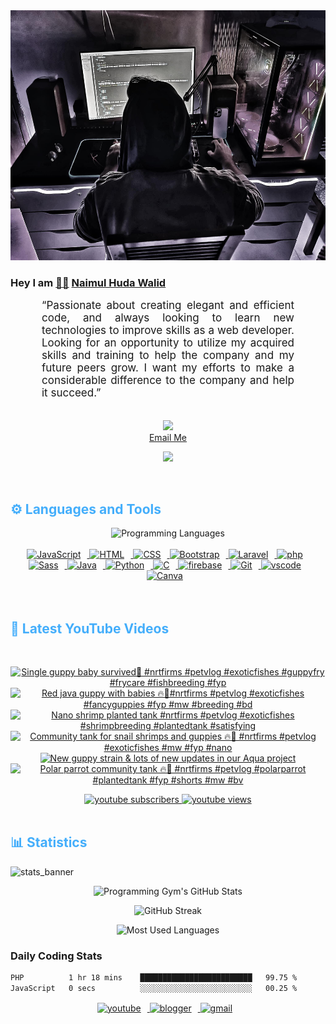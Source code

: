 <!-- ![github_cover_banner](https://www.digitalsolutionservices.com/img/services/web%20development.gif)-->

<div align="center" style="display:block;">
    <img height="400px" width="100%" alt="github cover banner" src="https://raw.githubusercontent.com/NaimulHudaWalid/NaimulHudaWalid/main/272276268_3114779035434264_920860974401480824_n.jpg"/> 
</div>

### Hey I am [👨🏻‍][facebook] [Naimul Huda Walid][youtube]



<p align:"center" style="text-align: justify; margin: 0 50px; font-size: 17px;" >
   “Passionate about creating elegant and efficient code, and always looking to learn new technologies to improve skills as a web developer. Looking for an opportunity to utilize my acquired skills and training to help the company and my future peers grow. I want my efforts to make a considerable difference to the company and help it succeed.”
<br>
<br>
<div align="center">

![](https://visitor-badge.glitch.me/badge?page_id=NaimulHudaWalid)
    <br />
[Email Me](mailto:dev.naimulhuda@gmail.com)
</div>
</p>
<!-- Typing SVG by DenverCoder1 - https://github.com/DenverCoder1/readme-typing-svg -->
<p align="center">
<!--   <a href="https://github.com/DenverCoder1/readme-typing-svg"> -->
    <img src="https://readme-typing-svg.herokuapp.com?color=E22FE4&width=380&height=45&lines=Open-Source+Enthusiast;Learning+In+Public;Empowering+Others;Nice+To+Meet+You+...&center=true"></a>

</p>
<br>
<!-- Languages and Tools -->

<h2 style="color: #44AEFB">⚙️ Languages and Tools</h2>
<div align="center" style="display:block;">
    <img width="100px" alt="Programming Languages" src="https://user-images.githubusercontent.com/78341798/194531121-47b0119a-ce00-439d-b586-125f86acb098.png"/> 
</div>
<br>   
<!-- Icons Resources -->
<!-- https://devicon.dev/ -->
<!-- https://cdn.jsdelivr.net/npm/simple-icons@v3/icons/ -->
<div align="center">
  <a href="https://developer.mozilla.org/en-US/docs/Web/JavaScript" target="_blank" rel="noreferrer">
      <img  alt="JavaScript" height="50px" style="padding-right:10px;" src="https://cdn.jsdelivr.net/gh/devicons/devicon/icons/javascript/javascript-plain.svg"/>
  </a>
  
 
  <a href="https://developer.mozilla.org/en-US/docs/Web/HTML" target="_blank" rel="noreferrer">
      <img  alt="HTML" height="50px" style="padding-right:10px;" src="https://cdn.jsdelivr.net/gh/devicons/devicon/icons/html5/html5-original.svg"/>
  </a>
  <a href="https://developer.mozilla.org/en-US/docs/Web/CSS" target="_blank" rel="noreferrer">
      <img  alt="CSS" height="50px" style="padding-right:10px;" src="https://cdn.jsdelivr.net/gh/devicons/devicon/icons/css3/css3-original.svg"/>
  </a>
  <a href="https://getbootstrap.com/" target="_blank" rel="noreferrer">
      <img  alt="Bootstrap" height="50px" style="padding-right:10px;" src="https://cdn.jsdelivr.net/gh/devicons/devicon/icons/bootstrap/bootstrap-original.svg"/>
  </a> 
  <a href="https://laravel.com/" target="_blank" rel="noreferrer">
      <img  alt="Laravel" height="50px" style="padding-right:10px;" src="https://cdn.jsdelivr.net/gh/devicons/devicon/icons/laravel/laravel-plain.svg"/>
  </a>
  <a href="https://www.php.net/" target="_blank" rel="noreferrer">
      <img  alt="php" height="50px" style="padding-right:10px;" src="https://cdn.jsdelivr.net/gh/devicons/devicon/icons/php/php-original.svg"/>
  </a>
  <a href="https://sass-lang.com/" target="_blank" rel="noreferrer">
      <img  alt="Sass" height="50px" style="padding-right:10px;" src="https://cdn.jsdelivr.net/gh/devicons/devicon/icons/sass/sass-original.svg"/>
  </a>
  <a href="https://www.java.com/en/" target="_blank" rel="noreferrer">
      <img  alt="Java" height="50px" style="padding-right:10px;" src="https://cdn.jsdelivr.net/gh/devicons/devicon/icons/java/java-original.svg"/>
  </a>    
  <a href="https://www.python.org/" target="_blank" rel="noreferrer">
      <img  alt="Python" height="50px" style="padding-right:10px;" src="https://cdn.jsdelivr.net/gh/devicons/devicon/icons/python/python-original.svg"/>
  </a>
  <a href="https://www.cprogramming.com/" target="_blank" rel="noreferrer">
      <img  alt="C" height="50px" style="padding-right:10px;" src="https://cdn.jsdelivr.net/gh/devicons/devicon/icons/c/c-original.svg"/>
  </a>
  
  <a href="https://firebase.google.com/" target="_blank" rel="noreferrer">
      <img  alt="firebase" height="50px" style="padding-right:10px;" src="https://cdn.jsdelivr.net/gh/devicons/devicon/icons/firebase/firebase-plain.svg"/>
  </a>
 
  <a href="https://git-scm.com/" target="_blank" rel="noreferrer">
      <img  alt="Git" height="50px" style="padding-right:10px;" src="https://cdn.jsdelivr.net/gh/devicons/devicon/icons/git/git-original.svg"/>
  </a>
  
  <a href="https://code.visualstudio.com/" target="_blank" rel="noreferrer">
      <img  alt="vscode" height="50px" style="padding-right:10px;"src="https://cdn.jsdelivr.net/gh/devicons/devicon/icons/vscode/vscode-original.svg"/>
  </a>
  <a href="https://www.canva.com/" target="_blank" rel="noreferrer">
      <img  alt="Canva" height="50px" style="padding-right:10px;" src="https://cdn.jsdelivr.net/gh/devicons/devicon/icons/canva/canva-original.svg"/> 
  </a>
</div>
<br>
<br>

<!-- Latest YouTube Videos -->

<h2 style="color: #44AEFB">🎦 Latest YouTube Videos</h2>
<br />

<!-- Resource/Reference: https://github.com/DenverCoder1/github-readme-youtube-cards -->
<div class="youtube videos cards" align="center">

<!-- BEGIN YOUTUBE-CARDS -->
[![Single guppy baby survived🖤 #nrtfirms #petvlog #exoticfishes #guppyfry #frycare #fishbreeding #fyp](https://ytcards.demolab.com/?id=daP0mKWfYd0&title=Single+guppy+baby+survived%F0%9F%96%A4+%23nrtfirms+%23petvlog+%23exoticfishes+%23guppyfry+%23frycare+%23fishbreeding+%23fyp&lang=en&timestamp=1709034616&background_color=%230d1117&title_color=%23ffffff&stats_color=%23dedede&max_title_lines=1&width=250&border_radius=5 "Single guppy baby survived🖤 #nrtfirms #petvlog #exoticfishes #guppyfry #frycare #fishbreeding #fyp")](https://www.youtube.com/watch?v=daP0mKWfYd0)
[![Red java guppy with babies 🔥🖤#nrtfirms #petvlog #exoticfishes #fancyguppies #fyp #mw #breeding #bd](https://ytcards.demolab.com/?id=4SmWy-kO4WY&title=Red+java+guppy+with+babies+%F0%9F%94%A5%F0%9F%96%A4%23nrtfirms+%23petvlog+%23exoticfishes+%23fancyguppies+%23fyp+%23mw+%23breeding+%23bd&lang=en&timestamp=1708991860&background_color=%230d1117&title_color=%23ffffff&stats_color=%23dedede&max_title_lines=1&width=250&border_radius=5 "Red java guppy with babies 🔥🖤#nrtfirms #petvlog #exoticfishes #fancyguppies #fyp #mw #breeding #bd")](https://www.youtube.com/watch?v=4SmWy-kO4WY)
[![Nano shrimp planted tank #nrtfirms #petvlog #exoticfishes #shrimpbreeding #plantedtank #satisfying](https://ytcards.demolab.com/?id=nn1_AvZfcBg&title=Nano+shrimp+planted+tank+%23nrtfirms+%23petvlog+%23exoticfishes+%23shrimpbreeding+%23plantedtank+%23satisfying&lang=en&timestamp=1708909928&background_color=%230d1117&title_color=%23ffffff&stats_color=%23dedede&max_title_lines=1&width=250&border_radius=5 "Nano shrimp planted tank #nrtfirms #petvlog #exoticfishes #shrimpbreeding #plantedtank #satisfying")](https://www.youtube.com/watch?v=nn1_AvZfcBg)
[![Community tank for snail shrimps and guppies 🔥🖤 #nrtfirms #petvlog #exoticfishes #mw #fyp #nano](https://ytcards.demolab.com/?id=gR24zi75woY&title=Community+tank+for+snail+shrimps+and+guppies+%F0%9F%94%A5%F0%9F%96%A4+%23nrtfirms+%23petvlog+%23exoticfishes+%23mw+%23fyp+%23nano&lang=en&timestamp=1708905508&background_color=%230d1117&title_color=%23ffffff&stats_color=%23dedede&max_title_lines=1&width=250&border_radius=5 "Community tank for snail shrimps and guppies 🔥🖤 #nrtfirms #petvlog #exoticfishes #mw #fyp #nano")](https://www.youtube.com/watch?v=gR24zi75woY)
[![New guppy strain & lots of new updates in our Aqua project](https://ytcards.demolab.com/?id=jNJAUORvm9E&title=New+guppy+strain+%26+lots+of+new+updates+in+our+Aqua+project&lang=en&timestamp=1708900494&background_color=%230d1117&title_color=%23ffffff&stats_color=%23dedede&max_title_lines=1&width=250&border_radius=5 "New guppy strain & lots of new updates in our Aqua project")](https://www.youtube.com/watch?v=jNJAUORvm9E)
[![Polar parrot community tank 🔥🖤 #nrtfirms #petvlog #polarparrot #plantedtank #fyp #shorts #mw #bv](https://ytcards.demolab.com/?id=M7QasS2c2zo&title=Polar+parrot+community+tank+%F0%9F%94%A5%F0%9F%96%A4+%23nrtfirms+%23petvlog+%23polarparrot+%23plantedtank+%23fyp+%23shorts+%23mw+%23bv&lang=en&timestamp=1708875418&background_color=%230d1117&title_color=%23ffffff&stats_color=%23dedede&max_title_lines=1&width=250&border_radius=5 "Polar parrot community tank 🔥🖤 #nrtfirms #petvlog #polarparrot #plantedtank #fyp #shorts #mw #bv")](https://www.youtube.com/watch?v=M7QasS2c2zo)
<!-- END YOUTUBE-CARDS -->
</div>

<!-- Begin Youtube Buttons -->
<!-- Resource/Reference:  https://github.com/DenverCoder1/custom-icon-badges -->
<div class="youtube buttons" align="center">
    <a href="https://www.youtube.com/channel/UCa3YaFwzSII0kKg3Nads2dQ"  target="_blank">
        <img alt="youtube subscribers" src="https://img.shields.io/youtube/channel/subscribers/UCa3YaFwzSII0kKg3Nads2dQ?logo=youtube&logoColor=red&style=for-the-badge"/>
    </a> 
    <a href="https://www.youtube.com/channel/UCa3YaFwzSII0kKg3Nads2dQ"  target="_blank">
        <img alt="youtube views" src="https://custom-icon-badges.demolab.com/youtube/channel/views/UCa3YaFwzSII0kKg3Nads2dQ?color=%23E05D44&logo=eye&logoColor=white&style=for-the-badge&labelColor=#555555"/>
    </a> 
</div>
<br>
<!-- End Youtube Buttons -->

<!-- Statistics -->

<h2 style="color: #44AEFB">📊 Statistics</h2>

![stats_banner](https://user-images.githubusercontent.com/78341798/194534778-d662496c-ae00-4e8d-ae9b-b90912054e7f.gif)

<!-- Begin Stats Cards -->
<!-- Resources:  -->
<!-- Github & Languages Stats: https://github.com/naimul15-12090/github-readme-stats --> 
<!-- Streak Stats: https://github.com/denvercoder1/github-readme-streak-stats -->
<!-- Change the value after ?username= to your GitHub username. -->
<div class="stats" align="center">

![Programming Gym's GitHub Stats](https://github-readme-stats.vercel.app/api?username=NaimulHudaWalid&hide=stars&count_private=true&show_icons=true&theme=algolia&border_radius=20)

![GitHub Streak](https://streak-stats.demolab.com?user=NaimulHudaWalid&count_private=true&theme=algolia&border_radius=22)

![Most Used Languages](https://github-readme-stats.vercel.app/api/top-langs/?username=NaimulHudaWalid&langs_count=8&layout=compact&show_icons=true&theme=algolia&border_radius=20)
    
<!-- ![Top Langs](https://github-readme-stats.vercel.app/api/top-langs/?username=naimul15-12090&langs_count=8) -->
<!-- [![Top Langs](https://github-readme-stats.vercel.app/api/top-langs/?username=naimul15-12090&layout=compact)](https://github.com/anuraghazra/github-readme-stats)
 -->
    
</div>
<!--  End Stats Cards -->



### Daily Coding Stats
<!--START_SECTION:waka-->

```txt
PHP          1 hr 18 mins    █████████████████████████   99.75 %
JavaScript   0 secs          ░░░░░░░░░░░░░░░░░░░░░░░░░   00.25 %
```

<!--END_SECTION:waka-->
<!-- Begin Footer -->
<!-- Icons Resources -->
<!-- https://devicon.dev/ -->
<div class="footer" align="center" style="margin:15px;">
    <a href="https://www.youtube.com/channel/UCa3YaFwzSII0kKg3Nads2dQ" target="_blank">
        <img  style="margin:0 10px 10px 0;" src="https://user-images.githubusercontent.com/78341798/194531650-698ef1b1-9cbd-4b4f-96ef-5a2ec4b5d7e6.svg" alt="youtube" width="40px"/>
    </a>
    <a href="https://www.linkedin.com/in/naimulhudawalid/" target="_blank">
        <img style="margin:0 10px 10px 0;" src="https://user-images.githubusercontent.com/78341798/194531458-b5dfeb1b-bad5-4dfa-909a-2e402262db9a.svg" alt="blogger" width="40px"/>
    </a>
    <a href="mailto:dev.naimulhuda@gmail.com" target="_blank">
        <img style="margin:0 10px 10px 0;" src="https://user-images.githubusercontent.com/78341798/194531383-ddb2b774-5bb9-491c-b601-4a4a7d9792fb.svg" alt="gmail" width="40px"/>
    </a>
</div>
<!-- End Footer -->

[youtube]: https://www.youtube.com/channel/UCa3YaFwzSII0kKg3Nads2dQ
[facebook]: https://www.facebook.com/profile.php?id=100007065945838

